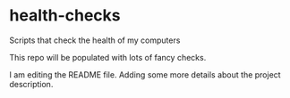 # health-checks
Scripts that check the health of my computers

This repo will be populated with lots of fancy checks.

I am editing the README file. Adding some more details about the project description.

